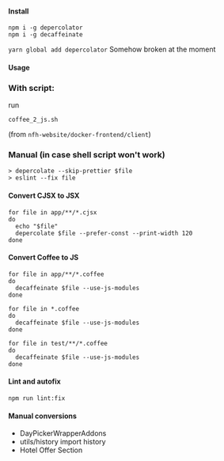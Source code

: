 #### Install

```
npm i -g depercolator
npm i -g decaffeinate
```

`yarn global add depercolator`  Somehow broken at the moment

#### Usage

### With script:

run 
```
coffee_2_js.sh
```
 
(from `nfh-website/docker-frontend/client`)

### Manual (in case shell script won't work)

```
> depercolate --skip-prettier $file
> eslint --fix file
```

#### Convert CJSX to JSX

```
for file in app/**/*.cjsx
do
  echo "$file"
  depercolate $file --prefer-const --print-width 120
done
```

#### Convert Coffee to JS
```
for file in app/**/*.coffee
do
  decaffeinate $file --use-js-modules
done

for file in *.coffee
do
  decaffeinate $file --use-js-modules
done

for file in test/**/*.coffee
do
  decaffeinate $file --use-js-modules
done
```


#### Lint and autofix

```
npm run lint:fix
```



#### Manual conversions
* DayPickerWrapperAddons
* utils/history import history
* Hotel Offer Section
